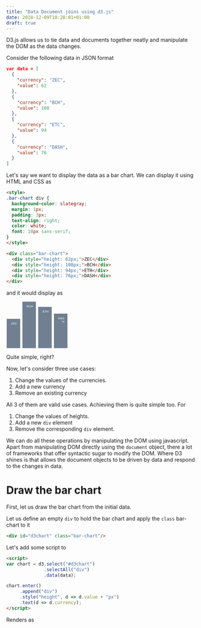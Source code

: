 ```yaml
---
title: "Data Document joins using d3.js"
date: 2018-12-09T18:28:01+01:00
draft: true
---
```


<script type="text/javascript" src="/js/d3/data-document-joins.js"></script>


D3.js allows us to tie data and documents together neatly and manipulate the DOM as the data changes.

Consider the following data in JSON format

```json
var data = [
  {
    "currency": "ZEC",
    "value": 62  
  },
  {
    "currency": "BCH",
    "value": 108  
  },
  {
    "currency": "ETC",
    "value": 94  
  },
  {
    "currency": "DASH",
    "value": 76  
  }
]
```

<script>
  var data = [
    {
      "currency": "ZEC",
      "value": 62  
    },
    {
      "currency": "BCH",
      "value": 108  
    },
    {
      "currency": "ETC",
      "value": 94  
    },
    {
      "currency": "DASH",
      "value": 76  
    }
  ]
</script>

Let's say we want to display the data as a bar chart. We can display it using HTML and CSS as

```html
<style>
.bar-chart div {
  background-color: slategray;
  margin: 1px;
  padding: 3px;
  text-align: right;
  color: white;
  font: 18px sans-serif;
}
</style>

<div class="bar-chart">
  <div style="height: 62px;">ZEC</div>
  <div style="height: 108px;">BCH</div>
  <div style="height: 94px;">ETH</div>
  <div style="height: 76px;">DASH</div>
</div>
```

and it would display as

<style>
.bar-chart div {
  background-color: slategray;
  margin: 1px;
  width: 20px;
  padding: 8px;
  text-align: right;
  color: white;
  font: 8px sans-serif;
  display: inline-block;
  vertical-align: text-bottom;
}
</style>

<div class="bar-chart">
  <div style="height: 62px;">ZEC</div>
  <div style="height: 108px;">BCH</div>
  <div style="height: 94px;">ETH</div>
  <div style="height: 76px;">DASH</div>
</div>

Quite simple, right?

Now, let's consider three use cases:

1. Change the values of the currencies.
2. Add a new currency
3. Remove an existing currency

All 3 of them are valid use cases. Achieving them is quite simple too. For

1. Change the values of heights.
2. Add a new `div` element
3. Remove the corresponding `div` element.

We can do all these operations by manipulating the DOM using javascript. Apart from manipulating DOM directly using the `document` object, there a lot of frameworks that offer syntactic sugar to modify the DOM. Where D3 shines is that allows the document objects to be driven by data and respond to the changes in data.

# Draw the bar chart

First, let us draw the bar chart from the initial data.

Let us define an empty `div` to hold the bar chart and apply the `class` bar-chart to it

```html
<div id="d3chart" class="bar-chart"/>
```

Let's add some script to

```html
<script>
var chart = d3.select("#d3chart")
              .selectAll("div")
              .data(data);

chart.enter()
     .append("div")
     .style("height", d => d.value + "px")
     .text(d => d.currency);
</script>
```

Renders as

<div id="d3chart" class="bar-chart"></div>
<script>

</script>
<br/>
